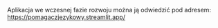 Aplikacja we wczesnej fazie rozwoju można ją odwiedzić pod adresem: https://pomagaczjezykowy.streamlit.app/
